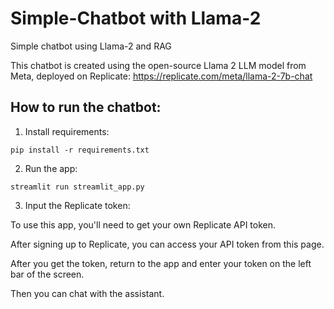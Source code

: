 # Simple-Chatbot with Llama-2
Simple chatbot using Llama-2 and RAG

This chatbot is created using the open-source Llama 2 LLM model from Meta, deployed on Replicate: https://replicate.com/meta/llama-2-7b-chat

## How to run the chatbot:

1. Install requirements:
```
pip install -r requirements.txt
```
2. Run the app:
```
streamlit run streamlit_app.py
```

3. Input the Replicate token:

To use this app, you'll need to get your own Replicate API token.

After signing up to Replicate, you can access your API token from this page.

After you get the token, return to the app and enter your token on the left bar of the screen. 

Then you can chat with the assistant. 
